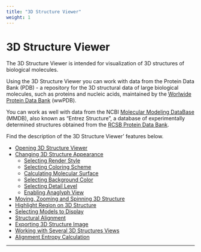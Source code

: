 ```yaml
---
title: "3D Structure Viewer"
weight: 1
---
```



# 3D Structure Viewer

The 3D Structure Viewer is intended for visualization of 3D structures of biological molecules.

Using the 3D Structure Viewer you can work with data from the Protein Data Bank (PDB) - a repository for the 3D structural data of large biological molecules, such as proteins and nucleic acids, maintained by the [Worlwide Protein Data Bank](http://www.wwpdb.org/) (wwPDB).

You can work as well with data from the NCBI [Molecular Modeling DataBase](http://www.ncbi.nlm.nih.gov/sites/entrez?db=structure) (MMDB), also known as “Entrez Structure”, a database of experimentally determined structures obtained from the [RCSB Protein Data Bank](http://www.pdb.org/).

Find the description of the 3D Structure Viewer’ features below.

*   [Opening 3D Structure Viewer](opening-3d-structure-viewer.md)
*   [Changing 3D Structure Appearance](changing-3d-structure-appearance.md)
    *   [Selecting Render Style](selecting-render-style.md)
    *   [Selecting Coloring Scheme](selecting-coloring-scheme.md)
    *   [Calculating Molecular Surface](calculating-molecular-surface.md)
    *   [Selecting Background Color](selecting-background-color.md)
    *   [Selecting Detail Level](selecting-detail-level.md)
    *   [Enabling Anaglyph View](enabling-anaglyph-view.md)
*   [Moving, Zooming and Spinning 3D Structure](65929540.html)
*   [Highlight Region on 3D Structure](highlight-region-on-3d-structure.md)
*   [Selecting Models to Display](selecting-models-to-display.md)
*   [Structural Alignment](structural-alignment.md)
*   [Exporting 3D Structure Image](exporting-3d-structure-image.md)
*   [Working with Several 3D Structures Views](working-with-several-3d-structures-views.md)
*   [Alignment Entropy Calculation](alignment-entropy-calculation.md)


----------------------------------------------------------------------------------------------------------------------------------------------------------------------------------------------------------------------------------------------------------------------------------------------------------------------------------------------------------------------------------------------------------------------------------------------------------------------------------------------------------------------------------------------------------------------------------------------------------------------------------------------------------------------------------------------------------------------------------------------------------------------------------------------------------------------------------------------------------------------------------------------------------------------------------------------------------------------------------------------------------------------------------------------------------------------------------------------------------------------------------------------------------------------------------------------------------------------
